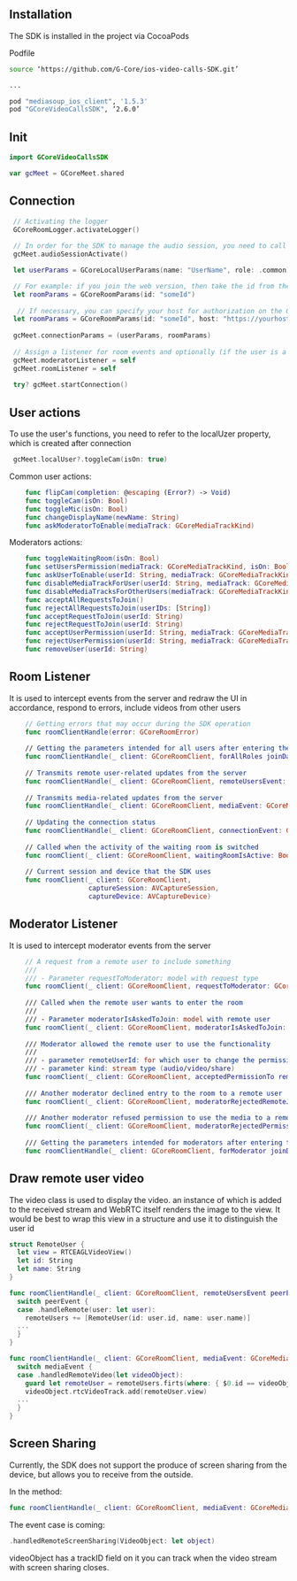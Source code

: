 ## Installation
The SDK is installed in the project via CocoaPods

Podfile
``` bash
source ‘https://github.com/G-Core/ios-video-calls-SDK.git’

...

pod "mediasoup_ios_client", '1.5.3'
pod "GCoreVideoCallsSDK", ‘2.6.0’
```

## Init
``` swift
import GCoreVideoCallsSDK

var gcMeet = GCoreMeet.shared
```

## Connection

``` swift
 // Activating the logger
 GCoreRoomLogger.activateLogger()
 
 // In order for the SDK to manage the audio session, you need to call this method
 gcMeet.audioSessionActivate()

 let userParams = GCoreLocalUserParams(name: "UserName", role: .common)

 // For example: if you join the web version, then take the id from the url - https://meet.gcorelabs.com/call/?roomId=someId
 let roomParams = GCoreRoomParams(id: "someId")
 
  // If necessary, you can specify your host for authorization on the Gcore side
 let roomParams = GCoreRoomParams(id: "someId", host: "https://yourhost.com")
 
 gcMeet.connectionParams = (userParams, roomParams)
 
 // Assign a listener for room events and optionally (if the user is a moderator) for moderator events
 gcMeet.moderatorListener = self
 gcMeet.roomListener = self
        
 try? gcMeet.startConnection()
```

## User actions
To use the user's functions, you need to refer to the localUzer property, which is created after connection

``` swift 
 gcMeet.localUser?.toggleCam(isOn: true)
```
Common user actions:
``` swift
    func flipCam(completion: @escaping (Error?) -> Void)
    func toggleCam(isOn: Bool)    
    func toggleMic(isOn: Bool)
    func changeDisplayName(newName: String)
    func askModeratorToEnable(mediaTrack: GCoreMediaTrackKind)
```

Moderators actions:
``` swift
    func toggleWaitingRoom(isOn: Bool)
    func setUsersPermission(mediaTrack: GCoreMediaTrackKind, isOn: Bool) 
    func askUserToEnable(userId: String, mediaTrack: GCoreMediaTrackKind) 
    func disableMediaTrackForUser(userId: String, mediaTrack: GCoreMediaTrackKind)
    func disableMediaTracksForOtherUsers(mediaTrack: GCoreMediaTrackKind)
    func acceptAllRequestsToJoin()
    func rejectAllRequestsToJoin(userIDs: [String])
    func acceptRequestToJoin(userId: String)
    func rejectRequestToJoin(userId: String)
    func acceptUserPermission(userId: String, mediaTrack: GCoreMediaTrackKind) 
    func rejectUserPermission(userId: String, mediaTrack: GCoreMediaTrackKind)
    func removeUser(userId: String)
```

## Room Listener

It is used to intercept events from the server and redraw the UI in accordance, respond to errors, include videos from other users
``` swift
    // Getting errors that may occur during the SDK operation
    func roomClientHandle(error: GCoreRoomError)
    
    // Getting the parameters intended for all users after entering the room
    func roomClientHandle(_ client: GCoreRoomClient, forAllRoles joinData: GCoreJoinData)
    
    // Transmits remote user-related updates from the server
    func roomClientHandle(_ client: GCoreRoomClient, remoteUsersEvent: GCoreRemoteUsersEvent)
    
    // Transmits media-related updates from the server
    func roomClientHandle(_ client: GCoreRoomClient, mediaEvent: GCoreMediaEvent)
    
    // Updating the connection status
    func roomClientHandle(_ client: GCoreRoomClient, connectionEvent: GCoreRoomConnectionEvent)
    
    // Called when the activity of the waiting room is switched
    func roomClient(_ client: GCoreRoomClient, waitingRoomIsActive: Bool)
    
    // Current session and device that the SDK uses
    func roomClient(_ client: GCoreRoomClient,
                    captureSession: AVCaptureSession,
                    captureDevice: AVCaptureDevice)

```
## Moderator Listener 
It is used to intercept moderator events from the server
``` swift
    // A request from a remote user to include something
    ///
    /// - Parameter requestToModerator: model with request type
    func roomClient(_ client: GCoreRoomClient, requestToModerator: GCoreRequestToModerator)
    
    /// Called when the remote user wants to enter the room
    ///
    /// - Parameter moderatorIsAskedToJoin: model with remote user
    func roomClient(_ client: GCoreRoomClient, moderatorIsAskedToJoin: GCoreRemoteUser)
    
    /// Moderator allowed the remote user to use the functionality
    ///
    /// - parameter remoteUserId: for which user to change the permission
    /// - parameter kind: stream type (audio/video/share)
    func roomClient(_ client: GCoreRoomClient, acceptedPermissionTo remoteUserId: String, kind: GCoreMediaTrackKind)
    
    /// Another moderator declined entry to the room to a remote user
    func roomClient(_ client: GCoreRoomClient, moderatorRejectedRemoteJoinRequest remoteUserId: String)
    
    /// Another moderator refused permission to use the media to a remote user
    func roomClient(_ client: GCoreRoomClient, moderatorRejectedPermission type: GCoreMediaTrackKind, to remoteUserId: String)
    
    /// Getting the parameters intended for moderators after entering the room
    func roomClientHandle(_ client: GCoreRoomClient, forModerator joinData: GCoreJoinData)
   ```

## Draw remote user video
The video class is used to display the video. an instance of which is added to the received stream and WebRTC itself renders the image to the view. It would be best to wrap this view in a structure and use it to distinguish the user id
``` swift
struct RemoteUser {
  let view = RTCEAGLVideoView()
  let id: String
  let name: String
}
```

``` swift
func roomClientHandle(_ client: GCoreRoomClient, remoteUsersEvent peerEvent: GCoreRemoteUsersEvent) {
  switch peerEvent {
  case .handleRemote(user: let user):
    remoteUsers += [RemoteUser(id: user.id, name: user.name)]
  ...
  }
}

func roomClientHandle(_ client: GCoreRoomClient, mediaEvent: GCoreMediaEvent) {
  switch mediaEvent {
  case .handledRemoteVideo(let videoObject):
    guard let remoteUser = remoteUsers.firts(where: { $0.id == videoObject.userId }) else { return }
    videoObject.rtcVideoTrack.add(remoteUser.view)
  ...
  }
}
```

## Screen Sharing
Currently, the SDK does not support the produce of screen sharing from the device, but allows you to receive from the outside.  

In the method:
``` swift
func roomClientHandle(_ client: GCoreRoomClient, mediaEvent: GCoreMediaEvent)
```
The event case is coming:

``` swift
.handledRemoteScreenSharing(VideoObject: let object)
```

videoObject has a trackID field on it you can track when the video stream with screen sharing closes.
